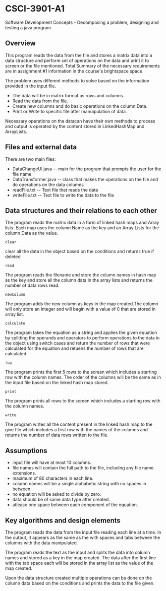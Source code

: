 # CSCI-3901-A1
Software Development Concepts - Decomposing a problem, designing and testing a java program

Overview
--------

This program reads the data from the file and stores a matrix data into a
data structure and perform set of operations on the data and print it to 
screen or the file mentioned. Total Summary of the necessary requirements
are in assignment #1 information in the course's brightspace space.

The problem uses different methods to solve based on the information
provided in the input file.

- The data will be in matrix format as rows and columns.
- Read the data from the file.
- Create new columns and do basic operations on the column Data.
- Print or Write to specific file after manuipulation of data.

Necessary operations on the datacan have their own methods to process and 
output is operated by the content stored in LinkedHashMap and ArrayLists.

Files and external data
-----------------------

There are two main files:
  - DataChangeUI.java  -- main for the program that prompts the user for the file name
  - DataTransformer.java -- class that makes the operations on the file and do operations on the data columns
  - readFile.txt -- Text file that reads the data
  - writeFile.txt -- Text file to write the data to the file

Data structures and their relations to each other
-------------------------------------------------

The program reads the matrix data in a form of linked hash maps and
Array lists. Each map uses the column Name as the key and an Array Lists
for the column Data as the value.

    clear 
  clear all the data in the object based on the conditions and returns true if deleted

    read 
  The program reads the filename and store the column names in hash map as the key and 
  store all the column data in the array lists and returns the number of data rows read.

    newColumn 

  The program adds the new column as keys in the map created.The column will only store an integer 
  and will begin with a value of 0 that are stored in array list. 

    calculate
  The program takes the equation as a string and applies the given equation by splitting the operands and operators 
  to perform operations to the data in the object using switch cases and return the number of rows that were calculated
  for the equation and retuens the number of rows that are calculated.

    top
  The program prints the first 5 rows to the screen which includes a starting row with the column
  names. The order of the columns will be the same as in the input file based on the linked hash map stored.

    print
  The program prints all rows to the screen which includes a starting row with the column
  names.

    write
  The program writes all the content present in the linked hash map to the give file which includes a
  first row with the names of the columns and returns the number of data rows written to the file.

Assumptions
-----------

  - input file will have at most 10 columns.
  - file names will contain the full path to the file, including any file name extensions.
  - maximum of 80 characters in each line.
  - column names will be a single alphabetic string with no spaces in between.
  - no equation will be asked to divide by zero.
  - data should be of same data type after created.
  - atlease one space between each component of the equation.

Key algorithms and design elements
----------------------------------

The program reads the data from the input file reading each line at a time.
In the output, it appears as the same as the with spaces and tabs between the 
columns with the data manipulated.

The program reads the text as the input and splits the data into column names and
stored as a key in the map created. The data after the first line with the tab space 
each will be stored in the array list as the value of the map created.

Upon the data structure created multiple operations can be done on the column data
based on the conditions and prints the data to the file given.
